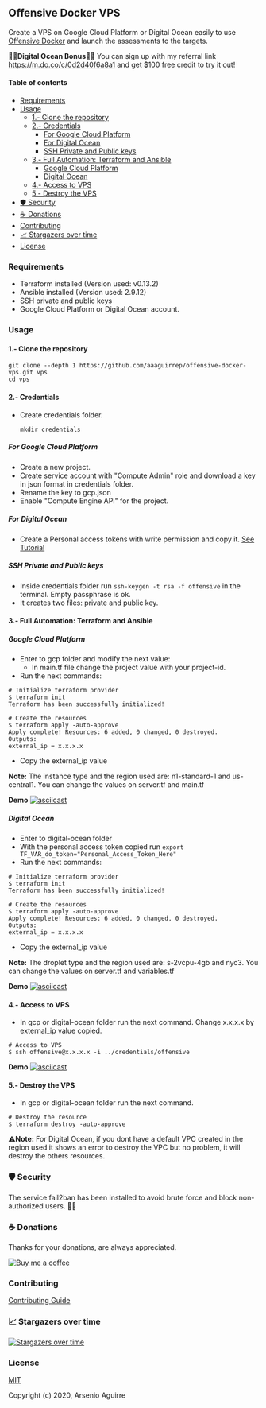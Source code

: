 <!-- markdownlint-disable MD033 MD041 -->
<h2>Offensive Docker VPS</h2>

Create a VPS on Google Cloud Platform or Digital Ocean easily to use [Offensive Docker](https://github.com/aaaguirrep/offensive-docker) and launch the assessments to the targets.

:tada::tada:**Digital Ocean Bonus**:tada::tada:
You can sign up with my referral link <https://m.do.co/c/0d2d40f6a8a1> and get $100 free credit to try it out!

#### Table of contents

- [Requirements](#requirements)
- [Usage](#usage)
  - [1.- Clone the repository](#1--clone-the-repository)
  - [2.- Credentials](#2--credentials)
    - [For Google Cloud Platform](#for-google-cloud-platform)
    - [For Digital Ocean](#for-digital-ocean)
    - [SSH Private and Public keys](#ssh-private-and-public-keys)
  - [3.- Full Automation: Terraform and Ansible](#3--full-automation-terraform-and-ansible)
    - [Google Cloud Platform](#google-cloud-platform)
    - [Digital Ocean](#digital-ocean)
  - [4.- Access to VPS](#4--access-to-vps)
  - [5.- Destroy the VPS](#5--destroy-the-vps)
- [:shield: Security](#shield-security)
- [:coffee: Donations](#coffee-donations)
- [Contributing](#contributing)
- [:chart_with_upwards_trend: Stargazers over time](#chart_with_upwards_trend-stargazers-over-time)
- [License](#license)

### Requirements

- Terraform installed (Version used: v0.13.2)
- Ansible installed (Version used: 2.9.12)
- SSH private and public keys
- Google Cloud Platform or Digital Ocean account.

### Usage

#### 1.- Clone the repository

```console
git clone --depth 1 https://github.com/aaaguirrep/offensive-docker-vps.git vps
cd vps
```

#### 2.- Credentials

- Create credentials folder.

    ```console
    mkdir credentials
    ```

##### For Google Cloud Platform

- Create a new project.
- Create service account with "Compute Admin" role and download a key in json format in credentials folder.
- Rename the key to gcp.json
- Enable "Compute Engine API" for the project.

##### For Digital Ocean

- Create a Personal access tokens with write permission and copy it. [See Tutorial](https://www.digitalocean.com/docs/apis-clis/api/create-personal-access-token/)

##### SSH Private and Public keys

- Inside credentials folder run `ssh-keygen -t rsa -f offensive` in the terminal. Empty passphrase is ok.
- It creates two files: private and public key.

#### 3.- Full Automation: Terraform and Ansible

##### Google Cloud Platform

- Enter to gcp folder and modify the next value:
  - In main.tf file change the project value with your project-id.
- Run the next commands:

```console
# Initialize terraform provider
$ terraform init
Terraform has been successfully initialized!

# Create the resources
$ terraform apply -auto-approve
Apply complete! Resources: 6 added, 0 changed, 0 destroyed.
Outputs:
external_ip = x.x.x.x
```

- Copy the external_ip value

**Note:** The instance type and the region used are: n1-standard-1 and us-central1. You can change the values on server.tf and main.tf

**Demo**
[![asciicast](https://asciinema.org/a/359398.png)](https://asciinema.org/a/359398)

##### Digital Ocean

- Enter to digital-ocean folder
- With the personal access token copied run `export TF_VAR_do_token="Personal_Access_Token_Here"`
- Run the next commands:

```console
# Initialize terraform provider
$ terraform init
Terraform has been successfully initialized!

# Create the resources
$ terraform apply -auto-approve
Apply complete! Resources: 6 added, 0 changed, 0 destroyed.
Outputs:
external_ip = x.x.x.x
```

- Copy the external_ip value

**Note:** The droplet type and the region used are: s-2vcpu-4gb and nyc3. You can change the values on server.tf and variables.tf

**Demo**
[![asciicast](https://asciinema.org/a/359408.png)](https://asciinema.org/a/359408)

#### 4.- Access to VPS

- In gcp or digital-ocean folder run the next command. Change x.x.x.x by external_ip value copied.

```Console
# Access to VPS
$ ssh offensive@x.x.x.x -i ../credentials/offensive
```

**Demo**
[![asciicast](https://asciinema.org/a/352904.png)](https://asciinema.org/a/352904)

#### 5.- Destroy the VPS

- In gcp or digital-ocean folder run the next command.

```Console
# Destroy the resource
$ terraform destroy -auto-approve
```

:warning:**Note:** For Digital Ocean, if you dont have a default VPC created in the region used it shows an error to destroy the VPC but no problem, it will destroy the others resources.

### :shield: Security

The service fail2ban has been installed to avoid brute force and block non-authorized users. :ghost::ghost:

### :coffee: Donations

Thanks for your donations, are always appreciated.

[![Buy me a coffee](https://www.buymeacoffee.com/assets/img/custom_images/orange_img.png)](https://www.buymeacoffee.com/aaaguirrep)

### Contributing

[Contributing Guide](CONTRIBUTING.md)

### :chart_with_upwards_trend: Stargazers over time

[![Stargazers over time](https://starchart.cc/aaaguirrep/offensive-docker-vps.svg)](https://starchart.cc/aaaguirrep/offensive-docker-vps)

### License

[MIT](LICENSE)

Copyright (c) 2020, Arsenio Aguirre
